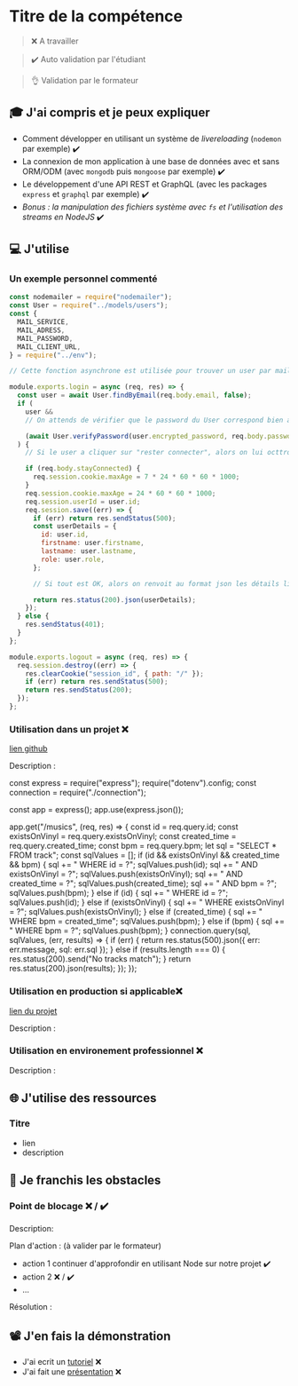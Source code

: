 # Titre de la compétence

> ❌ A travailler

> ✔️ Auto validation par l'étudiant

> 👌 Validation par le formateur

## 🎓 J'ai compris et je peux expliquer

- Comment développer en utilisant un système de _livereloading_ (`nodemon` par exemple) ✔️
- La connexion de mon application à une base de données avec et sans ORM/ODM (avec `mongodb` puis `mongoose` par exemple) ✔️
- Le développement d'une API REST et GraphQL (avec les packages `express` et `graphql` par exemple) ✔️
- _Bonus : la manipulation des fichiers système avec `fs` et l'utilisation des streams en NodeJS_ ✔️

## 💻 J'utilise

### Un exemple personnel commenté

```javascript
const nodemailer = require("nodemailer");
const User = require("../models/users");
const {
  MAIL_SERVICE,
  MAIL_ADRESS,
  MAIL_PASSWORD,
  MAIL_CLIENT_URL,
} = require("../env");

// Cette fonction asynchrone est utilisée pour trouver un user par mail.

module.exports.login = async (req, res) => {
  const user = await User.findByEmail(req.body.email, false);
  if (
    user &&
    // On attends de vérifier que le password du User correspond bien au password de la BDD

    (await User.verifyPassword(user.encrypted_password, req.body.password))
  ) {
    // Si le user a cliquer sur "rester connecter", alors on lui octtroi un cookie

    if (req.body.stayConnected) {
      req.session.cookie.maxAge = 7 * 24 * 60 * 60 * 1000;
    }
    req.session.cookie.maxAge = 24 * 60 * 60 * 1000;
    req.session.userId = user.id;
    req.session.save((err) => {
      if (err) return res.sendStatus(500);
      const userDetails = {
        id: user.id,
        firstname: user.firstname,
        lastname: user.lastname,
        role: user.role,
      };

      // Si tout est OK, alors on renvoit au format json les détails liés à l'utilisateur

      return res.status(200).json(userDetails);
    });
  } else {
    res.sendStatus(401);
  }
};

module.exports.logout = async (req, res) => {
  req.session.destroy((err) => {
    res.clearCookie("session_id", { path: "/" });
    if (err) return res.sendStatus(500);
    return res.sendStatus(200);
  });
};
```

### Utilisation dans un projet ❌

[lien github](https://github.com/cleroy117/Atelier-Fil-Rouge/blob/main/app.js)

Description :

const express = require("express");
require("dotenv").config;
const connection = require("./connection");

const app = express();
app.use(express.json());

app.get("/musics", (req, res) => {
const id = req.query.id;
const existsOnVinyl = req.query.existsOnVinyl;
const created_time = req.query.created_time;
const bpm = req.query.bpm;
let sql = "SELECT \* FROM track";
const sqlValues = [];
if (id && existsOnVinyl && created_time && bpm) {
sql += " WHERE id = ?";
sqlValues.push(id);
sql += " AND existsOnVinyl = ?";
sqlValues.push(existsOnVinyl);
sql += " AND created_time = ?";
sqlValues.push(created_time);
sql += " AND bpm = ?";
sqlValues.push(bpm);
} else if (id) {
sql += " WHERE id = ?";
sqlValues.push(id);
} else if (existsOnVinyl) {
sql += " WHERE existsOnVinyl = ?";
sqlValues.push(existsOnVinyl);
} else if (created_time) {
sql += " WHERE bpm = created_time";
sqlValues.push(bpm);
} else if (bpm) {
sql += " WHERE bpm = ?";
sqlValues.push(bpm);
}
connection.query(sql, sqlValues, (err, results) => {
if (err) {
return res.status(500).json({ err: err.message, sql: err.sql });
} else if (results.length === 0) {
res.status(200).send("No tracks match");
}
return res.status(200).json(results);
});
});

### Utilisation en production si applicable❌

[lien du projet](...)

Description :

### Utilisation en environement professionnel ❌

Description :

## 🌐 J'utilise des ressources

### Titre

- lien
- description

## 🚧 Je franchis les obstacles

### Point de blocage ❌ / ✔️

Description:

Plan d'action : (à valider par le formateur)

- action 1 continuer d'approfondir en utilisant Node sur notre projet ✔️
- action 2 ❌ / ✔️
- ...

Résolution :

## 📽️ J'en fais la démonstration

- J'ai ecrit un [tutoriel](...) ❌
- J'ai fait une [présentation](...) ❌
